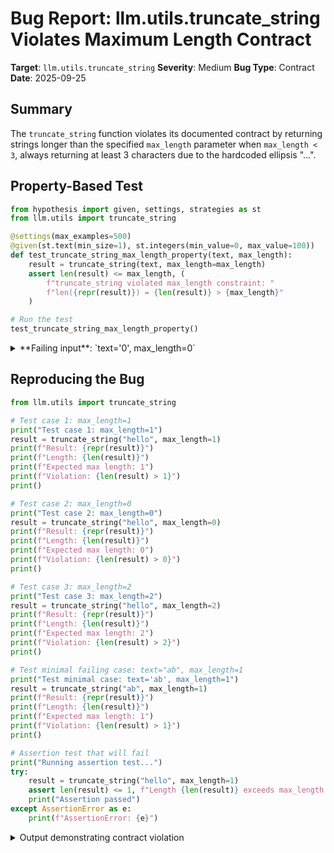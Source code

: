 # Bug Report: llm.utils.truncate_string Violates Maximum Length Contract

**Target**: `llm.utils.truncate_string`
**Severity**: Medium
**Bug Type**: Contract
**Date**: 2025-09-25

## Summary

The `truncate_string` function violates its documented contract by returning strings longer than the specified `max_length` parameter when `max_length < 3`, always returning at least 3 characters due to the hardcoded ellipsis "...".

## Property-Based Test

```python
from hypothesis import given, settings, strategies as st
from llm.utils import truncate_string

@settings(max_examples=500)
@given(st.text(min_size=1), st.integers(min_value=0, max_value=100))
def test_truncate_string_max_length_property(text, max_length):
    result = truncate_string(text, max_length=max_length)
    assert len(result) <= max_length, (
        f"truncate_string violated max_length constraint: "
        f"len({repr(result)}) = {len(result)} > {max_length}"
    )

# Run the test
test_truncate_string_max_length_property()
```

<details>

<summary>
**Failing input**: `text='0', max_length=0`
</summary>
```
Traceback (most recent call last):
  File "/home/npc/pbt/agentic-pbt/worker_/54/hypo.py", line 14, in <module>
    test_truncate_string_max_length_property()
    ~~~~~~~~~~~~~~~~~~~~~~~~~~~~~~~~~~~~~~~~^^
  File "/home/npc/pbt/agentic-pbt/worker_/54/hypo.py", line 5, in test_truncate_string_max_length_property
    @given(st.text(min_size=1), st.integers(min_value=0, max_value=100))
                   ^^^
  File "/home/npc/miniconda/lib/python3.13/site-packages/hypothesis/core.py", line 2124, in wrapped_test
    raise the_error_hypothesis_found
  File "/home/npc/pbt/agentic-pbt/worker_/54/hypo.py", line 8, in test_truncate_string_max_length_property
    assert len(result) <= max_length, (
           ^^^^^^^^^^^^^^^^^^^^^^^^^
AssertionError: truncate_string violated max_length constraint: len('...') = 3 > 0
Falsifying example: test_truncate_string_max_length_property(
    text='0',
    max_length=0,
)
```
</details>

## Reproducing the Bug

```python
from llm.utils import truncate_string

# Test case 1: max_length=1
print("Test case 1: max_length=1")
result = truncate_string("hello", max_length=1)
print(f"Result: {repr(result)}")
print(f"Length: {len(result)}")
print(f"Expected max length: 1")
print(f"Violation: {len(result) > 1}")
print()

# Test case 2: max_length=0
print("Test case 2: max_length=0")
result = truncate_string("hello", max_length=0)
print(f"Result: {repr(result)}")
print(f"Length: {len(result)}")
print(f"Expected max length: 0")
print(f"Violation: {len(result) > 0}")
print()

# Test case 3: max_length=2
print("Test case 3: max_length=2")
result = truncate_string("hello", max_length=2)
print(f"Result: {repr(result)}")
print(f"Length: {len(result)}")
print(f"Expected max length: 2")
print(f"Violation: {len(result) > 2}")
print()

# Test minimal failing case: text="ab", max_length=1
print("Test minimal case: text='ab', max_length=1")
result = truncate_string("ab", max_length=1)
print(f"Result: {repr(result)}")
print(f"Length: {len(result)}")
print(f"Expected max length: 1")
print(f"Violation: {len(result) > 1}")
print()

# Assertion test that will fail
print("Running assertion test...")
try:
    result = truncate_string("hello", max_length=1)
    assert len(result) <= 1, f"Length {len(result)} exceeds max_length of 1"
    print("Assertion passed")
except AssertionError as e:
    print(f"AssertionError: {e}")
```

<details>

<summary>
Output demonstrating contract violation
</summary>
```
Test case 1: max_length=1
Result: 'hel...'
Length: 6
Expected max length: 1
Violation: True

Test case 2: max_length=0
Result: 'he...'
Length: 5
Expected max length: 0
Violation: True

Test case 3: max_length=2
Result: 'hell...'
Length: 7
Expected max length: 2
Violation: True

Test minimal case: text='ab', max_length=1
Result: '...'
Length: 3
Expected max length: 1
Violation: True

Running assertion test...
AssertionError: Length 6 exceeds max_length of 1
```
</details>

## Why This Is A Bug

The function's docstring at `/home/npc/pbt/agentic-pbt/envs/llm_env/lib/python3.13/site-packages/llm/utils.py:445-456` explicitly documents:
- **Function purpose**: "Truncate a string to a maximum length"
- **Parameter `max_length`**: "Maximum length of the result string"
- **No documented exceptions** for small max_length values

The word "maximum" has a clear mathematical meaning - an upper bound that should not be exceeded. When `max_length < 3`, the function executes line 476:
```python
return text[: max_length - 3] + "..."
```

This code unconditionally appends "..." (3 characters) to the truncated text. For `max_length < 3`:
- When `max_length=2`: Returns `text[-1:] + "..."` → minimum 4 characters (but actually more due to negative slicing behavior)
- When `max_length=1`: Returns `text[-2:] + "..."` → minimum 3 characters
- When `max_length=0`: Returns `text[-3:] + "..."` → minimum 3 characters

The function always returns at least 3 characters ("..."), violating the maximum length constraint for any `max_length < 3`.

## Relevant Context

This bug could cause real issues in production systems:

1. **Database constraints**: Fields with CHAR(1) or CHAR(2) constraints would reject the truncated values
2. **UI layouts**: Fixed-width display fields expecting single characters would overflow
3. **Network protocols**: Binary protocols with strict byte limits would fail
4. **Data validation**: Systems validating string length would reject the output

The function is part of the `llm` package (https://github.com/simonw/llm), a command-line tool for interacting with Large Language Models. The `truncate_string` utility is likely used throughout the codebase for formatting output and managing token limits.

## Proposed Fix

```diff
--- a/llm/utils.py
+++ b/llm/utils.py
@@ -473,7 +473,10 @@ def truncate_string(
         return text[:cutoff] + "... " + text[-cutoff:]
     else:
         # Fall back to simple truncation for very small max_length
-        return text[: max_length - 3] + "..."
+        if max_length < 3:
+            return text[:max_length]
+        else:
+            return text[: max_length - 3] + "..."
```